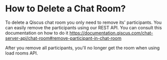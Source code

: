 # How to Delete a Chat Room?

To delete a Qiscus chat room you only need to remove its' participants. You can easily remove the participants using our REST API. You can consult this documentation on how to do it https://documentation.qiscus.com/chat-server-api/chat-room#remove-participant-in-chat-room

After you remove all participants, you'll no longer get the room when using load rooms API.
